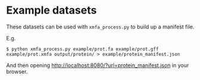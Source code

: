 # Example datasets

These datasets can be used with `xmfa_process.py` to build up a manifest file.

E.g.

```console
$ python xmfa_process.py example/prot.fa example/prot.gff example/prot.xmfa output/protein/ > example/protein_manifest.json
```

And then opening [http://localhost:8080/?url=protein_manifest.json](http://localhost:8080/?url=example/protein_manifest.json) in your browser.
